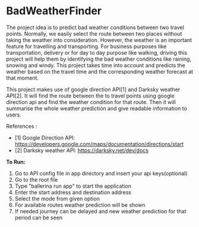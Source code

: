 # BadWeatherFinder
The project idea is to predict bad weather conditions between two travel points.
Normally, we easily select the route between two places without taking the weather into consideration. 
However, the weather is an important feature for travelling and transporting.
For business purposes like transportation, delivery or for day to day purpose like walking, driving this project will help them by identifying the bad weather conditions like raining, snowing and windy. This project takes time into account and predicts the weather based on the travel time and the corresponding weather forecast at that moment.

This project makes use of google direction API[1] and Darksky weather API[2]. It will find the route between the to
travel points using google direction api and find the weather condition for that route. 
Then it will  summarise the whole weather prediction and give readable information to users. 

References : 
* [1] Google Direction API: https://developers.google.com/maps/documentation/directions/start
* [2] Darksky weather API: https://darksky.net/dev/docs

**To Run:**
1. Go to API config file in app directory and insert your api keys(optional)
2. Go to the root file
3. Type "ballerina run app" to start the application
4. Enter the start address and destination address
5. Select the mode from given option
6. For available routes weather prediction will be shown
7. If needed journey can be delayed and new weather prediction for that period can be seen




